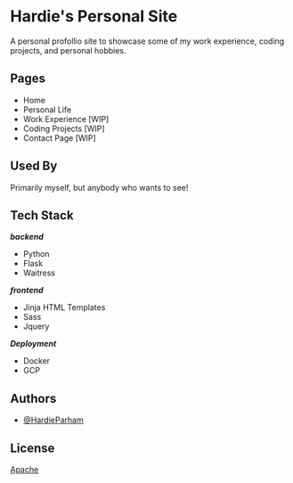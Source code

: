 
# Hardie's Personal Site

A personal profollio site to showcase some of my work experience, coding projects, and personal hobbies.


## Pages

- Home 
- Personal Life
- Work Experience [WIP]
- Coding Projects [WIP]
- Contact Page [WIP]


## Used By

Primarily myself, but anybody who wants to see!


## Tech Stack

***backend***
- Python
- Flask
- Waitress

***frontend***
- Jinja HTML Templates
- Sass
- Jquery

***Deployment***
- Docker
- GCP


## Authors

- [@HardieParham](https://www.github.com/hardieparham)


## License

[Apache](https://choosealicense.com/licenses/apache/)

